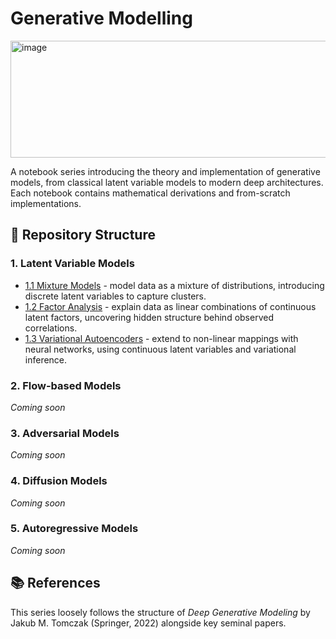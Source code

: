 # Generative Modelling

<img width="656" height="187" alt="image" src="https://github.com/user-attachments/assets/fd8a98e9-e86b-4604-92f7-a479855cd15f" />

A notebook series introducing the theory and implementation of generative models, from classical latent variable models to modern deep architectures. Each notebook contains mathematical derivations and from-scratch implementations.

## 📂 Repository Structure

### 1. Latent Variable Models
- [1.1 Mixture Models](./1.%20Latent%20Variable%20Models/1.1%20Mixture%20Models.ipynb/) - model data as a mixture of distributions, introducing discrete latent variables to capture clusters.
- [1.2 Factor Analysis](./1.%20Latent%20Variable%20Models/1.2%20Factor%20Analysis.ipynb) - explain data as linear combinations of continuous latent factors, uncovering hidden structure behind observed correlations.
- [1.3 Variational Autoencoders](./1.%20Latent%20Variable%20Models/1.3%20Variational%20Autoencoders.ipynb) - extend to non-linear mappings with neural networks, using continuous latent variables and variational inference.

### 2. Flow-based Models
*Coming soon*

### 3. Adversarial Models
*Coming soon*

### 4. Diffusion Models
*Coming soon*

### 5. Autoregressive Models
*Coming soon*

## 📚 References
This series loosely follows the structure of *Deep Generative Modeling* by Jakub M. Tomczak (Springer, 2022) alongside key seminal papers.
